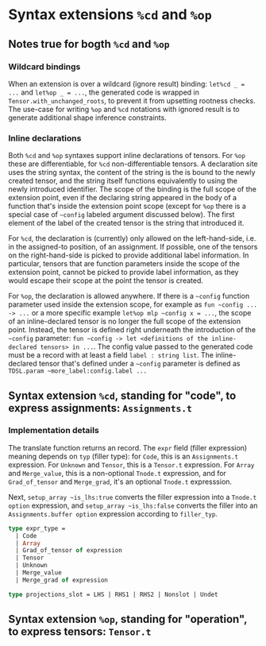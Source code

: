 # Syntax extensions `%cd` and `%op`

## Notes true for bogth `%cd` and `%op`

### Wildcard bindings

When an extension is over a wildcard (ignore result) binding: `let%cd _ = ...` and `let%op _ = ...`, the generated code is wrapped in `Tensor.with_unchanged_roots`, to prevent it from upsetting rootness checks. The use-case for writing `%op` and `%cd` notations with ignored result is to generate additional shape inference constraints.

### Inline declarations

Both `%cd` and `%op` syntaxes support inline declarations of tensors. For `%op` these are differentiable, for `%cd` non-differentiable tensors. A declaration site uses the string syntax, the content of the string is the is bound to the newly created tensor, and the string itself functions equivalently to using the newly introduced identifier. The scope of the binding is the full scope of the extension point, even if the declaring string appeared in the body of a function that's inside the extension point scope (except for `%op` there is a special case of `~config` labeled argument discussed below). The first element of the label of the created tensor is the string that introduced it.

For `%cd`, the declaration is (currently) only allowed on the left-hand-side, i.e. in the assigned-to position, of an assignment. If possible, one of the tensors on the right-hand-side is picked to provide additional label information. In particular, tensors that are function parameters inside the scope of the extension point, cannot be picked to provide label information, as they would escape their scope at the point the tensor is created.

For `%op`, the declaration is allowed anywhere. If there is a `~config` function parameter used inside the extension scope, for example as `fun ~config ... -> ...` or a more specific example `let%op mlp ~config x = ...`, the scope of an inline-declared tensor is no longer the full scope of the extension point. Instead, the tensor is defined right underneath the introduction of the `~config` parameter: `fun ~config -> let <definitions of the inline-declared tensors> in ...`. The config value passed to the generated code must be a record with at least a field `label : string list`. The inline-declared tensor that's defined under a `~config` parameter is defined as `TDSL.param ~more_label:config.label ...`

## Syntax extension `%cd`, standing for "code", to express assignments: `Assignments.t`

### Implementation details

The translate function returns an record. The `expr` field (filler expression) meaning depends on `typ` (filler type): for `Code`, this is an `Assignments.t` expression. For `Unknown` and `Tensor`, this is a `Tensor.t` expression. For `Array` and `Merge_value`, this is a non-optional `Tnode.t` expression, and for `Grad_of_tensor` and `Merge_grad`, it's an optional `Tnode.t` expresssion.

Next, `setup_array ~is_lhs:true` converts the filler expression into a `Tnode.t option` expression, and `setup_array ~is_lhs:false` converts the filler into an `Assignments.buffer option` expression according to `filler_typ`.

```ocaml
type expr_type =
  | Code
  | Array
  | Grad_of_tensor of expression
  | Tensor
  | Unknown
  | Merge_value
  | Merge_grad of expression

type projections_slot = LHS | RHS1 | RHS2 | Nonslot | Undet
```

## Syntax extension `%op`, standing for "operation", to express tensors: `Tensor.t`
